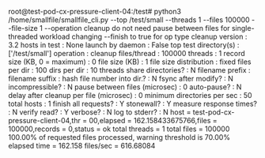 root@test-pod-cx-pressure-client-04:/test# python3 /home/smallfile/smallfile_cli.py --top /test/small --threads 1 --files 100000 --file-size 1 --operation cleanup
do not need pause between files for single-threaded workload
changing --finish to true for op type cleanup
                                 version : 3.2
                           hosts in test : None
                        launch by daemon : False
                   top test directory(s) : ['/test/small']
                               operation : cleanup
                            files/thread : 100000
                                 threads : 1
           record size (KB, 0 = maximum) : 0
                          file size (KB) : 1
                  file size distribution : fixed
                           files per dir : 100
                            dirs per dir : 10
              threads share directories? : N
                         filename prefix :
                         filename suffix :
             hash file number into dir.? : N
                     fsync after modify? : N
                         incompressible? : N
          pause between files (microsec) : 0
                             auto-pause? : N
 delay after cleanup per file (microsec) : 0
             minimum directories per sec : 50
                             total hosts : 1
                    finish all requests? : Y
                              stonewall? : Y
                 measure response times? : N
                            verify read? : Y
                                verbose? : N
                          log to stderr? : N
host = test-pod-cx-pressure-client-04,thr = 00,elapsed = 162.158433675766,files = 100000,records = 0,status = ok
total threads = 1
total files = 100000
100.00% of requested files processed, warning threshold is  70.00%
elapsed time =   162.158
files/sec = 616.68084
